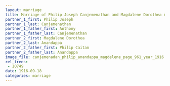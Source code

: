 ```yaml
---
layout: marriage
title: Marriage of Philip Joseph Canjemenathan and Magdalene Dorothea Anandappa
partner_1_first: Philip Joseph
partner_1_last: Canjemenathan
partner_1_father_first: Anthony
partner_1_father_last: Canjemenathan
partner_2_first: Magdalene Dorothea
partner_2_last: Anandappa
partner_2_father_first: Philip Caitan
partner_2_father_last: Anandappa
image_file: canjemenadan_philip_anandappa_magdelene_page_961_year_1916
rel_trees:
 - I0749
date: 1916-09-18
categories: marriage
---
```


